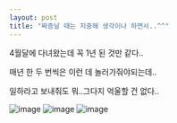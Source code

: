 ```yaml
---
layout: post
title: "짜증날 때는 지중해 생각이나 하면서..^^"
---
```


4월달에 다녀왔는데 꼭 1년 된 것만 같다..

매년 한 두 번씩은 이런 데 놀러가줘야되는데..

일하라고 보내줘도 뭐..그다지 억울할 건 없다..

![image](/assets/images/ec57b9fc9ee045b8ce249921997092d2.gif)
![image](/assets/images/373f153e0e176cb84cf7b8bd96308f4e.gif)
![image](/assets/images/6ed72ec4b45cd486bdc61fce6faf45be.gif)


